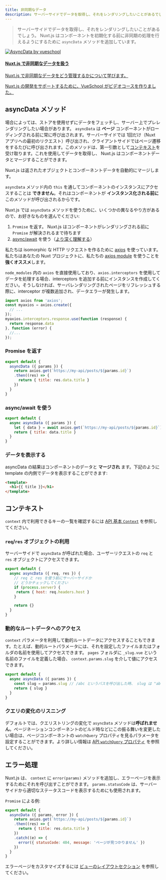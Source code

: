 ```yaml
---
title: 非同期なデータ
description: サーバーサイドでデータを取得し、それをレンダリングしたいことがあるでしょう。 Nuxt.js はコンポーネントのデータをセットする前に非同期の処理を行えるようにするために `asyncData` メソッドを追加しています。
---
```


> サーバーサイドでデータを取得し、それをレンダリングしたいことがあるでしょう。 Nuxt.js はコンポーネントを初期化する前に非同期の処理を行えるようにするために `asyncData` メソッドを追加しています。

<div>
  <a href="https://vueschool.io/courses/async-data-with-nuxtjs?friend=nuxt" target="_blank" class="Promote">
  <img src="/async-data-with-nuxtjs.png" srcset="/async-data-with-nuxtjs-2x.png 2x" alt="AsyncData by vueschool"/>
  <div class="Promote__Content">
    <h4 class="Promote__Content__Title">Nuxt.js で非同期なデータを扱う</h4>
    <p class="Promote__Content__Description">Nuxt.js で非同期なデータをどう管理するかについて学びます。</p>
    <p class="Promote__Content__Signature">Nuxt.js の開発をサポートするために、VueSchool がビデオコースを作りました。</p>
  </div>
  </a>
</div>

## asyncData メソッド

場合によっては、ストアを使用せずにデータをフェッチし、サーバー上でプレレンダリングしたい場合があります。 `asyncData` は **ページ** コンポーネントがローディングされる前に常に呼び出されます。サーバーサイドでは 1回だけ（Nuxt アプリへの最初のリクエスト）呼び出され、クライアントサイドではページ遷移をするたびに呼び出されます。このメソッドは、第一引数として[コンテキスト](/api/context)を受け取ります。これを使用してデータを取得し、 Nuxt.js はコンポーネントデータとマージすることができます。

Nuxt.js は返されたオブジェクトとコンポーネントデータを自動的にマージします。

<div class="Alert Alert--orange">

`asyncData` メソッド内の `this` を通してコンポーネントのインスタンスにアクセスすることは **できません**。それはコンポーネントが **インスタンス化される前に** このメソッドが呼び出されるからです。

</div>

Nuxt.js では `asyncData` メソッドを使うために、いくつかの異なるやり方があるので、お好きなものを選んでください:

1. `Promise` を返す。 Nuxt.js はコンポーネントがレンダリングされる前に `Promise` が解決されるまで待ちます
2. [async/await](https://github.com/lukehoban/ecmascript-asyncawait) を使う（[より深く理解する](https://zeit.co/blog/async-and-await)）

<div class="Alert Alert--grey">

私たちは isomorphic な HTTP リクエストを作るために [axios](https://github.com/mzabriskie/axios) を使っています。私たちはあなたの Nuxt プロジェクトに、私たちの [axios module](https://axios.nuxtjs.org/) を使うことを<strong>強くオススメ</strong>します。

</div>

`node_modules` 内の `axios` を直接使用しており、`axios.interceptors` を使用してデータを処理する場合、interceptors を追加する前にインスタンスを作成してください。そうしなければ、サーバレンダリングされたページをリフレッシュする際に、interceptor が複数追加され、データエラーが発生します。

```js
import axios from 'axios';
const myaxios = axios.create({
  // ...
});
myaxios.interceptors.response.use(function (response) {
  return response.data
}, function (error) {
  //...
});
```

### Promise を返す

```js
export default {
  asyncData ({ params }) {
    return axios.get(`https://my-api/posts/${params.id}`)
    .then((res) => {
      return { title: res.data.title }
    })
  }
}
```

### async/await を使う

```js
export default {
  async asyncData ({ params }) {
    let { data } = await axios.get(`https://my-api/posts/${params.id}`)
    return { title: data.title }
  }
}
```

### データを表示する

asyncData の結果はコンポーネントのデータと **マージされ** ます。下記のように template の内側でデータを表示することができます:

```html
<template>
  <h1>{{ title }}</h1>
</template>
```

## コンテキスト

`context` 内で利用できるキーの一覧を確認するには [API 基本 `Context`](/api/context) を参照してください。

### `req`/`res` オブジェクトの利用

サーバーサイドで `asyncData` が呼ばれた場合、ユーザーリクエストの `req` と `res` オブジェクトにアクセスできます。

```js
export default {
  async asyncData ({ req, res }) {
    // req と res を使う前にサーバーサイドか
    // どうかチェックしてください
    if (process.server) {
     return { host: req.headers.host }
    }

    return {}
  }
}
```

### 動的なルートデータへのアクセス

`context` パラメータを利用して動的ルートデータにアクセスすることもできます。たとえば、動的ルートパラメータには、それを設定したファイルまたはフォルダの名前を使用してアクセスできます。 `pages` フォルダに `_slug.vue` という名前のファイルを定義した場合、 `context.params.slug` を介して値にアクセスできます。


```js
export default {
  async asyncData ({ params }) {
    const slug = params.slug // /abc というパスを呼び出した時、 slug は "abc" になる
    return { slug }
  }
}
```

### クエリの変化のリスニング

デフォルトでは、クエリストリングの変化で `asyncData` メソッドは**呼ばれません**。ページネーションコンポーネントのビルド時などにこの振る舞いを変更したい場合は、ページコンポーネントの `watchQuery` プロパティを見るパラメータを設定することができます。より詳しい情報は [API `watchQuery` プロパティ](/api/pages-watchquery) を参照してください。


## エラー処理

Nuxt.js は、 `context` に `error(params)` メソッドを追加し、エラーページを表示するためにそれを呼び出すことができます。 `params.statusCode` は、サーバーサイドから適切なステータスコードを表示するためにも使用されます。

`Promise` による例:

```js
export default {
  asyncData ({ params, error }) {
    return axios.get(`https://my-api/posts/${params.id}`)
    .then((res) => {
      return { title: res.data.title }
    })
    .catch((e) => {
      error({ statusCode: 404, message: 'ページが見つかりません' })
    })
  }
}
```

エラーページをカスタマイズするには [ビューのレイアウトセクション](/guide/views#%E3%83%AC%E3%82%A4%E3%82%A2%E3%82%A6%E3%83%88) を参照してください。

